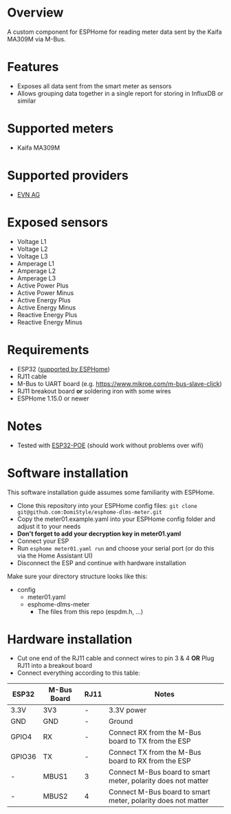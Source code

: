 # Overview

A custom component for ESPHome for reading meter data sent by the Kaifa MA309M via M-Bus.

# Features

* Exposes all data sent from the smart meter as sensors
* Allows grouping data together in a single report for storing in InfluxDB or similar

# Supported meters

* Kaifa MA309M

# Supported providers

* [EVN AG](https://www.evn.at)

# Exposed sensors

* Voltage L1
* Voltage L2
* Voltage L3
* Amperage L1
* Amperage L2
* Amperage L3
* Active Power Plus
* Active Power Minus
* Active Energy Plus
* Active Energy Minus
* Reactive Energy Plus
* Reactive Energy Minus

# Requirements

* ESP32 ([supported by ESPHome](https://esphome.io/#devices))
* RJ11 cable
* M-Bus to UART board (e.g. https://www.mikroe.com/m-bus-slave-click)
* RJ11 breakout board **or** soldering iron with some wires
* ESPHome 1.15.0 or newer

# Notes

* Tested with [ESP32-POE](https://www.olimex.com/Products/IoT/ESP32/ESP32-POE/open-source-hardware) (should work without problems over wifi)

# Software installation

This software installation guide assumes some familiarity with ESPHome.

* Clone this repository into your ESPHome config files: `git clone git@github.com:DomiStyle/esphome-dlms-meter.git`
* Copy the meter01.example.yaml into your ESPHome config folder and adjust it to your needs
* **Don't forget to add your decryption key in meter01.yaml**
* Connect your ESP
* Run `esphome meter01.yaml run` and choose your serial port (or do this via the Home Assistant UI)
* Disconnect the ESP and continue with hardware installation

Make sure your directory structure looks like this:

* config
  * meter01.yaml
  * esphome-dlms-meter
    * The files from this repo (espdm.h, ...)

# Hardware installation

* Cut one end of the RJ11 cable and connect wires to pin 3 & 4 **OR** Plug RJ11 into a breakout board
* Connect everything according to this table:

| **ESP32** | **M-Bus Board**           | **RJ11** | **Notes** |
| --------- | ------------- | ---------------- | ----------- |
| 3.3V        | 3V3 | - | 3.3V power |
| GND      | GND | - | Ground |
| GPIO4       | RX    | - | Connect RX from the M-Bus board to TX from the ESP |
| GPIO36    | TX    | - | Connect TX from the M-Bus board to RX from the ESP |
| -    | MBUS1    | 3 | Connect M-Bus board to smart meter, polarity does not matter |
| -    | MBUS2    | 4 | Connect M-Bus board to smart meter, polarity does not matter |
